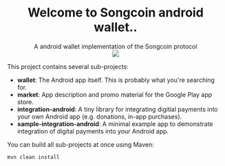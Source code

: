 <div align="center"><h1>Welcome to <b>Songcoin android wallet..</b></h1></div>

<div align="center">A android wallet implementation of the Songcoin protocol</div>

<div align="center"><img src="http://www.songcoin.org/wp-content/uploads/2014/08/logo.png" /></div>

This project contains several sub-projects:

 * __wallet__:
     The Android app itself. This is probably what you're searching for.
 * __market__:
     App description and promo material for the Google Play app store.
 * __integration-android__:
     A tiny library for integrating digitial payments into your own Android app
     (e.g. donations, in-app purchases).
 * __sample-integration-android__:
     A minimal example app to demonstrate integration of digital payments into
     your Android app.

You can build all sub-projects at once using Maven:

`mvn clean install`
